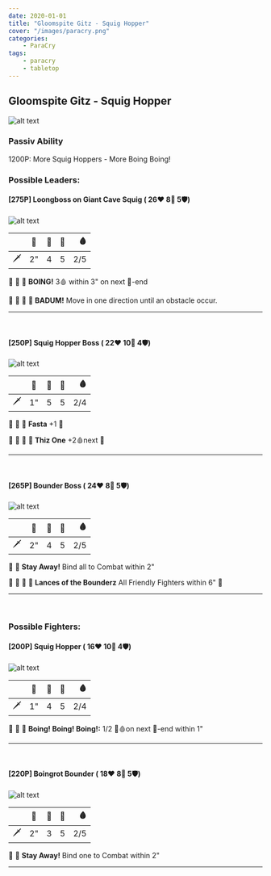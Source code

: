 ```yaml
---
date: 2020-01-01
title: "Gloomspite Gitz - Squig Hopper"
cover: "/images/paracry.png"
categories:
    - ParaCry
tags:
    - paracry
    - tabletop
---
```


## Gloomspite Gitz - Squig Hopper

![alt text](/images/paracry/squighopperbanner.png "Squig Hopper Banner")

### Passiv Ability

1200P: More Squig Hoppers - More Boing Boing!

### Possible Leaders:

#### [275P] Loongboss on Giant Cave Squig ( 26❤ 8🦵 5🛡)

![alt text](/images/paracry/loonbosscavesquig.png "Loonboss On Cave Squig")

|   | 📏 |🎲 | 💪 | 🩸|
| - |:-:|:-:| :--:| -:|
| 🗡|  2" |4 | 5 | 2/5 |

🎲 🎲 🎲 **BOING!** 3🩸 within 3" on next 🏃-end

🎲 🎲 🎲 🎲 **BADUM!** Move in one direction until an obstacle occur.

---
<br/>

#### [250P] Squig Hopper Boss ( 22❤ 10🦵 4🛡)

![alt text](/images/paracry/squighopperboss.png "Squig Hopper Boss")

|   | 📏 |🎲 | 💪 | 🩸|
| - |:-:|:-:| :--:| -:|
| 🗡|  1" |5 | 5 | 2/4 |

🎲 🎲 🎲 **Fasta** +1 🏃

🎲 🎲 🎲 🎲 **Thiz One** +2🩸next 🤼

---
<br/>

#### [265P] Bounder Boss ( 24❤ 8🦵 5🛡)

![alt text](/images/paracry/bounderboss.png "Bounder Boss")

|   | 📏 |🎲 | 💪 | 🩸|
| - |:-:|:-:| :--:| -:|
| 🗡|  2" |4 | 5 | 2/5 |

🎲 🎲 **Stay Away!** Bind all to Combat within 2"

🎲 🎲 🎲 🎲 **Lances of the Bounderz** All Friendly Fighters within 6" 🤼

---
<br/>

### Possible Fighters:

#### [200P] Squig Hopper ( 16❤ 10🦵 4🛡)

![alt text](/images/paracry/squighopper.png "Squig Hopper")

|   | 📏 |🎲 | 💪 | 🩸|
| - |:-:|:-:| :--:| -:|
| 🗡|  1" |4 | 5 | 2/4 |

🎲 🎲 🎲 **Boing! Boing! Boing!:** 1/2 🎲🩸on next 🏃-end within 1"

---
<br/>

#### [220P] Boingrot Bounder ( 18❤ 8🦵 5🛡)

![alt text](/images/paracry/boingrotbounder.png "Boingrot Bounder")

|   | 📏 |🎲 | 💪 | 🩸|
| - |:-:|:-:| :--:| -:|
| 🗡|  2" |3 | 5 | 2/5 |

🎲 🎲 **Stay Away!** Bind one to Combat within 2"

---
<br/>
